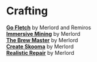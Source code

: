 # Crafting

[**Go Fletch**](https://www.nexusmods.com/morrowind/mods/46752) by Merlord and Remiros  
[**Immersive Mining**](https://www.nexusmods.com/morrowind/mods/46041) by Merlord  
[**The Brew Master**](https://www.nexusmods.com/morrowind/mods/45472) by Merlord  
[**Create Skooma**](https://www.nexusmods.com/morrowind/mods/45419) by Merlord  
[**Realistic Repair**](https://www.nexusmods.com/morrowind/mods/46673) by Merlord  
